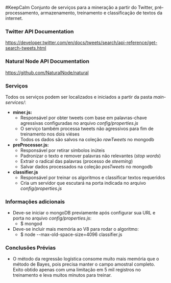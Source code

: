 #KeepCalm
Conjunto de serviços para a mineração a partir do Twitter, pré-processamento, armazenamento, treinamento e classificação de textos da internet.

### Twitter API Documentation
https://developer.twitter.com/en/docs/tweets/search/api-reference/get-search-tweets.html

### Natural Node API Documentation
https://github.com/NaturalNode/natural

### Serviços
Todos os serviços podem ser localizados e iniciados a partir da pasta *main-services/*:
 - **miner.js:**
    - Responsável por obter tweets com base em palavras-chave agressivas configuradas no arquivo *config/properties.js*
    - O serviço também processa tweets não agressivos para fim de treinamento nos dois viéses
    - Todos os dados são salvos na coleção *rawTweets* no mongodb
 - **preProcessor.js:**
    - Responsável por retirar símbolos inúteis
    - Padronizar o texto e remover palavras não relevantes (*stop words*)
    - Extrair o radical das palavras (processo de *steeming*)
    - Salvar dados processados na coleção *posTweets* no mongodb
 - **classifier.js**
    - Responsável por treinar os algoritmos e classificar textos requeridos
    - Cria um servidor que escutará na porta indicada no arquivo *config/properties.js*

### Informações adicionais
 - Deve-se iniciar o mongoDB previamente após configurar sua URL e porta no arquivo *config/properties.js*:
    - $ mongod
 - Deve-se incluir mais memória ao V8 para rodar o algoritmo:
    - $ node --max-old-space-size=4096 classifier.js
    
    
### Conclusões Prévias
 - O método da regressão logística consome muito mais memória que o método de Bayes, pois precisa manter o campo amostral completo. Exito obtido apenas com uma limitação em 5 mil registros no treinamento e leva muitos minutos para treinar.